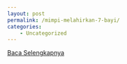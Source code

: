 ```yaml
---
layout: post
permalink: /mimpi-melahirkan-7-bayi/
categories:
    - Uncategorized
---
```


[Baca Selengkapnya](/03)